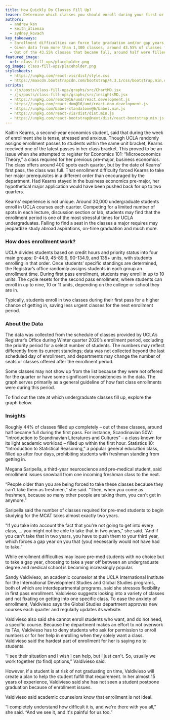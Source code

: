 ```yaml
---
title: How Quickly Do Classes Fill Up?
teaser: Determine which classes you should enroll during your first or second pass, based on analysis of the recent winter quarter 2020 enrollment.
authors:
  - andrew_kan
  - keith_atienza
  - sydney_kovach
key_takeaways:
  - Enrollment difficulties can force late graduation and/or gap years, and places administrative burden to certain departments.
  - Given data from more than 1,300 classes, around 43.55% of classes filled up their allocated seats.
  - Out of the 43.55% classes that became full, around half were filled during the first pass - the initial enrollment period reserved for 10 units.
featured_image:
  url: class-fill-ups/placeholder.png
og_image: class-fill-ups/placeholder.png
stylesheets:
  - https://unpkg.com/react-vis/dist/style.css
  - https://maxcdn.bootstrapcdn.com/bootstrap/4.3.1/css/bootstrap.min.css
scripts:
  - /js/posts/class-fill-ups/graphs/src/ChartMD.jsx
  - /js/posts/class-fill-ups/graphs/src/insightsMD.jsx
  - https://unpkg.com/react@16/umd/react.development.js
  - https://unpkg.com/react-dom@16/umd/react-dom.development.js
  - https://unpkg.com/babel-standalone@6/babel.min.js
  - https://unpkg.com/react-vis/dist/dist.min.js
  - https://unpkg.com/react-bootstrap@next/dist/react-bootstrap.min.js
---
```


Kaitlin Kearns, a second-year economics student, said that during the week of enrollment she is tense, stressed and anxious. Though UCLA randomly assigns enrollment passes to students within the same unit bracket, Kearns received one of the latest passes in her class bracket. This proved to be an issue when she attempted to register for Economics 101: “Microeconomics Theory,” a class required for her previous pre-major, business economics. The class offers around 400 spots each quarter, but by the date of Kearns’ first pass, the class was full. That enrollment difficulty forced Kearns to take her major prerequisites in a different order than encouraged by the department. Had Kearns stayed in the business economics pre-major, her hypothetical major application would have been pushed back for up to two quarters.

Kearns’ experience is not unique. Around 30,000 undergraduate students enroll in UCLA courses each quarter. Competing for a limited number of spots in each lecture, discussion section or lab, students may find that the enrollment period is one of the most stressful times for UCLA undergraduates. Failing to find a seat in the classes a major requires may jeopardize study abroad aspirations, on-time graduation and much more.

### How does enrollment work?

UCLA divides students based on credit hours and priority status into four main groups: 0-44.9, 45-89.9, 90-134.9, and 135+ units, with students enrolling in that order. Once students’ specific standings are determined, the Registrar’s office randomly assigns students in each group an enrollment time. During first pass enrollment, students may enroll in up to 10 units. The cycle resets for the second pass enrollment, where students can enroll in up to nine, 10 or 11 units, depending on the college or school they are in.

Typically, students enroll in two classes during their first pass for a higher chance of getting in, saving less urgent classes for the next enrollment period.

### About the Data

The data was collected from the schedule of classes provided by UCLA’s Registrar’s Office during Winter quarter 2020’s enrollment period, excluding the priority period for a select number of students. The numbers may reflect differently from its current standings; data was not collected beyond the last scheduled day of enrollment, and departments may change the number of seats or classes offered after the enrollment period.

Some classes may not show up from the list because they were not offered for the quarter or have some significant inconsistencies in the data. The graph serves primarily as a general guideline of how fast class enrollments were during this period.

To find out the rate at which undergraduate classes fill up, explore the graph below.

<div id="chartMD"></div>

### Insights

Roughly 44% of classes filled up completely – out of these classes, around half became full during the first pass. For instance, Scandinavian 50W: “Introduction to Scandinavian Literatures and Cultures” – a class known for its light academic workload – filled up within the first hour. Statistics 10: “Introduction to Statistical Reasoning,” a popular general education class, filled up after four days, prohibiting students with freshman standing from getting in.

<div id="insightsMD"></div>

Megana Saripella, a third-year neuroscience and pre-medical student, said enrollment issues snowball from one incoming freshman class to the next.

“People older than you are being forced to take these classes because they can’t take them as freshmen,” she said. “Then, when you come as freshmen, because so many other people are taking them, you can't get in anymore.”

Saripella said the number of classes required for pre-med students to begin studying for the MCAT takes almost exactly two years.

“If you take into account the fact that you're not going to get into every class, ... you might not be able to take that in two years,” she said. “And if you can't take that in two years, you have to push them to your third year, which forces a gap year on you that (you) necessarily would not have had to take.”

While enrollment difficulties may leave pre-med students with no choice but to take a gap year, choosing to take a year off between an undergraduate degree and medical school is becoming increasingly popular.

Sandy Valdivieso, an academic counselor at the UCLA International Institute for the International Development Studies and Global Studies programs, both of which are interdepartmental programs, said she stresses flexibility in first pass enrollment. Valdivieso suggests looking into a variety of classes and not fixating on getting into one specific class. To ease the anxiety of enrollment, Valdivieso says the Global Studies department approves new courses each quarter and regularly updates its website.

Valdivieso also said she cannot enroll students who want, and do not need, a specific course. Because the department makes an effort to not overwork its TAs, Valdivieso has to deny students who ask for permission to enroll numbers or for her help in enrolling when they solely want a class. Valdivieso said the hardest part of enrollment for her is saying no to students.

“I see their situation and I wish I can help, but I just can't. So, usually we work together (to find) options,” Valdivieso said.

However, if a student is at risk of not graduating on time, Valdivieso will create a plan to help the student fulfill that requirement. In her almost 15 years of experience, Valdivieso said she has not seen a student postpone graduation because of enrollment issues.

Valdivieso said academic counselors know that enrollment is not ideal.

“I completely understand how difficult it is, and we're there with you all,” she said. “And we see it, and it's painful for us too.”

<link rel="stylesheet" href="https://unpkg.com/react-vis/dist/style.css">
<link
  rel="stylesheet"
  href="https://maxcdn.bootstrapcdn.com/bootstrap/4.3.1/css/bootstrap.min.css"
  integrity="sha384-ggOyR0iXCbMQv3Xipma34MD+dH/1fQ784/j6cY/iJTQUOhcWr7x9JvoRxT2MZw1T"
  crossorigin="anonymous"
/>
<script src="https://unpkg.com/react-vis/dist/dist.min.js"></script>
<script src="https://unpkg.com/react@16/umd/react.development.js" crossorigin></script>
<script src="https://unpkg.com/react-dom@16/umd/react-dom.development.js" crossorigin></script>
<script src="https://unpkg.com/babel-standalone@6/babel.min.js"></script>
<script src="https://unpkg.com/react-bootstrap@next/dist/react-bootstrap.min.js" crossorigin></script>

<script type="text/babel" src="/js/posts/class-fill-ups/graphs/src/ChartMD.jsx"></script>
<script type="text/babel" src="/js/posts/class-fill-ups/graphs/src/insightsMD.jsx"></script>
